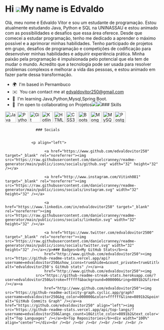 Hi ![](https://user-images.githubusercontent.com/18350557/176309783-0785949b-9127-417c-8b55-ab5a4333674e.gif)My name is Edvaldo
===============================================================================================================================

Olá, meu nome é Edvaldo Vitor e sou um estudante de programação. Estou atualmente estudando Java, Python e SQL na UNINASSAU e estou animado com as possibilidades e desafios que essa área oferece. Desde que comecei a estudar programação, tenho me dedicado a aprender o máximo possível e a aprimorar minhas habilidades. Tenho participado de projetos em grupo, desafios de programação e competições de codificação para desenvolver minhas habilidades e adquirir experiência prática. Minha paixão pela programação é impulsionada pelo potencial que ela tem de mudar o mundo. Acredito que a tecnologia pode ser usada para resolver problemas complexos e melhorar a vida das pessoas, e estou animado em fazer parte dessa transformação.

*   🌍  I'm based in Pernambuco
*   ✉️  You can contact me at [edvaldovitor250@gmail.com](mailto:edvaldovitor250@gmail.com)
*   🧠  I'm learning Java,Python,Mysql,Spring Boot.
*   🤝  I'm open to collaborating on Projetos<a href="https://www.github.com/edvaldovitor250" target="_blank" rel="noreferrer"><img
                  src="https://img.shields.io/github/followers/edvaldovitor250?logo=github&style=for-the-badge&color=0891b2&labelColor=000000" /></a><a href="https://www.twitter.com/edvaldovitor2500" target="_blank" rel="noreferrer"><img
                  src="https://img.shields.io/twitter/follow/edvaldovitor2500?logo=twitter&style=for-the-badge&color=0891b2&labelColor=000000"
                /></a>### Skills 
<p align="left">
<a href="https://www.oracle.com/java/" target="_blank" rel="noreferrer"><img src="https://raw.githubusercontent.com/danielcranney/readme-generator/main/public/icons/skills/java-colored.svg" width="36" height="36" alt="Java" /></a>
<a href="https://www.python.org/" target="_blank" rel="noreferrer"><img src="https://raw.githubusercontent.com/danielcranney/readme-generator/main/public/icons/skills/python-colored.svg" width="36" height="36" alt="Python" /></a>
<a href="https://git-scm.com/" target="_blank" rel="noreferrer"><img src="https://raw.githubusercontent.com/danielcranney/readme-generator/main/public/icons/skills/git-colored.svg" width="36" height="36" alt="Git" /></a>
<a href="https://kotlinlang.org/" target="_blank" rel="noreferrer"><img src="https://raw.githubusercontent.com/danielcranney/readme-generator/main/public/icons/skills/kotlin-colored.svg" width="36" height="36" alt="Kotlin" /></a>
<a href="https://developer.mozilla.org/en-US/docs/Glossary/HTML5" target="_blank" rel="noreferrer"><img src="https://raw.githubusercontent.com/danielcranney/readme-generator/main/public/icons/skills/html5-colored.svg" width="36" height="36" alt="HTML5" /></a>
<a href="https://www.w3.org/TR/CSS/#css" target="_blank" rel="noreferrer"><img src="https://raw.githubusercontent.com/danielcranney/readme-generator/main/public/icons/skills/css3-colored.svg" width="36" height="36" alt="CSS3" /></a>
<a href="https://getbootstrap.com/" target="_blank" rel="noreferrer"><img src="https://raw.githubusercontent.com/danielcranney/readme-generator/main/public/icons/skills/bootstrap-colored.svg" width="36" height="36" alt="Bootstrap" /></a>
<a href="https://www.mongodb.com/" target="_blank" rel="noreferrer"><img src="https://raw.githubusercontent.com/danielcranney/readme-generator/main/public/icons/skills/mongodb-colored.svg" width="36" height="36" alt="MongoDB" /></a>
<a href="https://www.mysql.com/" target="_blank" rel="noreferrer"><img src="https://raw.githubusercontent.com/danielcranney/readme-generator/main/public/icons/skills/mysql-colored.svg" width="36" height="36" alt="MySQL" /></a>
<a href="https://www.postgresql.org/" target="_blank" rel="noreferrer"><img src="https://raw.githubusercontent.com/danielcranney/readme-generator/main/public/icons/skills/postgresql-colored.svg" width="36" height="36" alt="PostgreSQL" /></a>
</p>
                    
                  ### Socials
                  
                  
                <p align="left">
                          
                      <a href="https://www.github.com/edvaldovitor250" target="_blank" rel="noreferrer"><img src="https://raw.githubusercontent.com/danielcranney/readme-generator/main/public/icons/socials/github.svg" width="32" height="32" /></a>
                          
                      <a href="http://www.instagram.com/Vitinh081" target="_blank" rel="noreferrer"><img src="https://raw.githubusercontent.com/danielcranney/readme-generator/main/public/icons/socials/instagram.svg" width="32" height="32" /></a>
                          
                      <a href="https://www.linkedin.com/in/edvaldovitor250" target="_blank" rel="noreferrer"><img src="https://raw.githubusercontent.com/danielcranney/readme-generator/main/public/icons/socials/linkedin.svg" width="32" height="32" /></a>
                          
                      <a href="https://www.twitter.com/edvaldovitor2500" target="_blank" rel="noreferrer"><img src="https://raw.githubusercontent.com/danielcranney/readme-generator/main/public/icons/socials/twitter.svg" width="32" height="32" /></a></p>### Badges<b>My GitHub Stats</b><a
                      href="http://www.github.com/edvaldovitor250"><img src="https://github-readme-stats.vercel.app/api?username=edvaldovitor250&show_icons=true&hide=&count_private=true&title_color=0891b2&text_color=ffffff&icon_color=0891b2&bg_color=000000&hide_border=true&show_icons=true" alt="edvaldovitor250's GitHub stats" /></a><a
                      href="http://www.github.com/edvaldovitor250"><img
                  src="https://github-readme-streak-stats.herokuapp.com/?user=edvaldovitor250&stroke=ffffff&background=000000&ring=0891b2&fire=0891b2&currStreakNum=ffffff&currStreakLabel=0891b2&sideNums=ffffff&sideLabels=ffffff&dates=ffffff&hide_border=true" /></a><a
                      href="http://www.github.com/edvaldovitor250"><img src="https://github-readme-activity-graph.cyclic.app/graph?username=edvaldovitor250&bg_color=000000&color=ffffff&line=0891b2&point=ffffff&area_color=000000&area=true&hide_border=true&custom_title=GitHub%20Commits%20Graph" alt="GitHub Commits Graph" /></a><a href="https://github.com/edvaldovitor250" align="left"><img src="https://github-readme-stats.vercel.app/api/top-langs/?username=edvaldovitor250&langs_count=10&title_color=0891b2&text_color=ffffff&icon_color=0891b2&bg_color=000000&hide_border=true&locale=en&custom_title=Top%20%Languages" alt="Top Languages" /></a><b>Top Repositories</b><div width="100%" align="center"></div><br /><br /><br /><br /><br /><br /><br />
